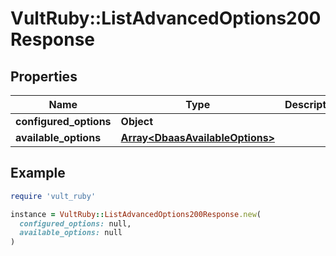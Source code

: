 # VultRuby::ListAdvancedOptions200Response

## Properties

| Name | Type | Description | Notes |
| ---- | ---- | ----------- | ----- |
| **configured_options** | **Object** |  | [optional] |
| **available_options** | [**Array&lt;DbaasAvailableOptions&gt;**](DbaasAvailableOptions.md) |  | [optional] |

## Example

```ruby
require 'vult_ruby'

instance = VultRuby::ListAdvancedOptions200Response.new(
  configured_options: null,
  available_options: null
)
```

